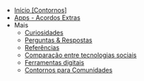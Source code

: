* [Início [Contornos]](/README.md)
* [Apps - Acordos Extras](/apps.md)
* Mais
  * [Curiosidades](/curiosidades.md)
  * [Perguntas & Respostas](/perguntas-&-respostas.md)
  * [Referências](/referências.md)
  * [Comparação entre tecnologias sociais](/comparação-entre-tecnologias-sociais.md)
  * [Ferramentas digitais](/ferramentas-digitais.md)
  * [Contornos para Comunidades](/contornos-para-comunidades.md)
